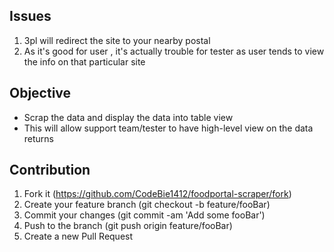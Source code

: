 ## Issues

1. 3pl will redirect the site to your nearby postal
2. As it's good for user , it's actually trouble for tester as user tends to view the info on that particular site

## Objective

- Scrap the data and display the data into table view
- This will allow support team/tester to have high-level view on the data returns

## Contribution

1. Fork it (https://github.com/CodeBie1412/foodportal-scraper/fork)
2. Create your feature branch (git checkout -b feature/fooBar)
3. Commit your changes (git commit -am 'Add some fooBar')
4. Push to the branch (git push origin feature/fooBar)
5. Create a new Pull Request
